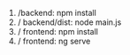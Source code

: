 1. /backend: npm install
2. / backend/dist:  node main.js
3. / frontend: npm install
4. / frontend: ng serve